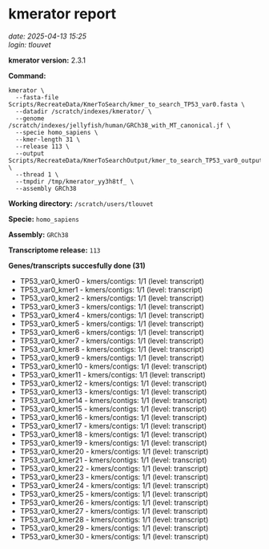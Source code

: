 # kmerator report
*date: 2025-04-13 15:25*  
*login: tlouvet*

**kmerator version:** 2.3.1

**Command:**

```
kmerator \
  --fasta-file Scripts/RecreateData/KmerToSearch/kmer_to_search_TP53_var0.fasta \
  --datadir /scratch/indexes/kmerator/ \
  --genome /scratch/indexes/jellyfish/human/GRCh38_with_MT_canonical.jf \
  --specie homo_sapiens \
  --kmer-length 31 \
  --release 113 \
  --output Scripts/RecreateData/KmerToSearchOutput/kmer_to_search_TP53_var0_output \
  --thread 1 \
  --tmpdir /tmp/kmerator_yy3h8tf_ \
  --assembly GRCh38
```

**Working directory:** `/scratch/users/tlouvet`

**Specie:** `homo_sapiens`

**Assembly:** `GRCh38`

**Transcriptome release:** `113`

**Genes/transcripts succesfully done (31)**

- TP53_var0_kmer0 - kmers/contigs: 1/1 (level: transcript)
- TP53_var0_kmer1 - kmers/contigs: 1/1 (level: transcript)
- TP53_var0_kmer2 - kmers/contigs: 1/1 (level: transcript)
- TP53_var0_kmer3 - kmers/contigs: 1/1 (level: transcript)
- TP53_var0_kmer4 - kmers/contigs: 1/1 (level: transcript)
- TP53_var0_kmer5 - kmers/contigs: 1/1 (level: transcript)
- TP53_var0_kmer6 - kmers/contigs: 1/1 (level: transcript)
- TP53_var0_kmer7 - kmers/contigs: 1/1 (level: transcript)
- TP53_var0_kmer8 - kmers/contigs: 1/1 (level: transcript)
- TP53_var0_kmer9 - kmers/contigs: 1/1 (level: transcript)
- TP53_var0_kmer10 - kmers/contigs: 1/1 (level: transcript)
- TP53_var0_kmer11 - kmers/contigs: 1/1 (level: transcript)
- TP53_var0_kmer12 - kmers/contigs: 1/1 (level: transcript)
- TP53_var0_kmer13 - kmers/contigs: 1/1 (level: transcript)
- TP53_var0_kmer14 - kmers/contigs: 1/1 (level: transcript)
- TP53_var0_kmer15 - kmers/contigs: 1/1 (level: transcript)
- TP53_var0_kmer16 - kmers/contigs: 1/1 (level: transcript)
- TP53_var0_kmer17 - kmers/contigs: 1/1 (level: transcript)
- TP53_var0_kmer18 - kmers/contigs: 1/1 (level: transcript)
- TP53_var0_kmer19 - kmers/contigs: 1/1 (level: transcript)
- TP53_var0_kmer20 - kmers/contigs: 1/1 (level: transcript)
- TP53_var0_kmer21 - kmers/contigs: 1/1 (level: transcript)
- TP53_var0_kmer22 - kmers/contigs: 1/1 (level: transcript)
- TP53_var0_kmer23 - kmers/contigs: 1/1 (level: transcript)
- TP53_var0_kmer24 - kmers/contigs: 1/1 (level: transcript)
- TP53_var0_kmer25 - kmers/contigs: 1/1 (level: transcript)
- TP53_var0_kmer26 - kmers/contigs: 1/1 (level: transcript)
- TP53_var0_kmer27 - kmers/contigs: 1/1 (level: transcript)
- TP53_var0_kmer28 - kmers/contigs: 1/1 (level: transcript)
- TP53_var0_kmer29 - kmers/contigs: 1/1 (level: transcript)
- TP53_var0_kmer30 - kmers/contigs: 1/1 (level: transcript)
